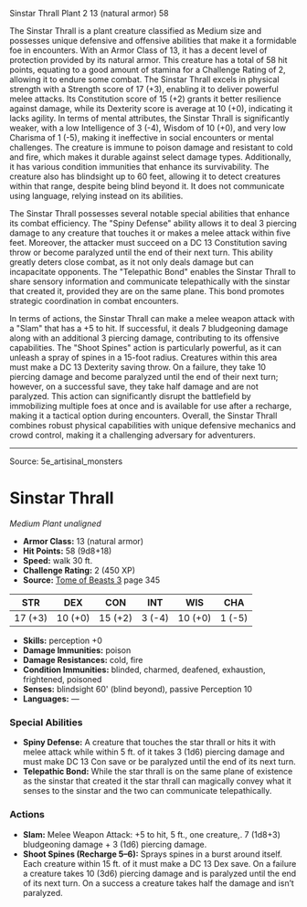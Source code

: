 <MonsterName/>Sinstar Thrall</MonsterName>
<CreatureType/>Plant</CreatureType>
<CR/>2</CR>
<AC/>13 (natural armor)</AC>
<HP/>58</HP>
<summary>The Sinstar Thrall is a plant creature classified as Medium size and possesses unique defensive and offensive abilities that make it a formidable foe in encounters. With an Armor Class of 13, it has a decent level of protection provided by its natural armor. This creature has a total of 58 hit points, equating to a good amount of stamina for a Challenge Rating of 2, allowing it to endure some combat. The Sinstar Thrall excels in physical strength with a Strength score of 17 (+3), enabling it to deliver powerful melee attacks. Its Constitution score of 15 (+2) grants it better resilience against damage, while its Dexterity score is average at 10 (+0), indicating it lacks agility. In terms of mental attributes, the Sinstar Thrall is significantly weaker, with a low Intelligence of 3 (-4), Wisdom of 10 (+0), and very low Charisma of 1 (-5), making it ineffective in social encounters or mental challenges. The creature is immune to poison damage and resistant to cold and fire, which makes it durable against select damage types. Additionally, it has various condition immunities that enhance its survivability. The creature also has blindsight up to 60 feet, allowing it to detect creatures within that range, despite being blind beyond it. It does not communicate using language, relying instead on its abilities.</summary>

<detail>

The Sinstar Thrall possesses several notable special abilities that enhance its combat efficiency. The "Spiny Defense" ability allows it to deal 3 piercing damage to any creature that touches it or makes a melee attack within five feet. Moreover, the attacker must succeed on a DC 13 Constitution saving throw or become paralyzed until the end of their next turn. This ability greatly deters close combat, as it not only deals damage but can incapacitate opponents. The "Telepathic Bond" enables the Sinstar Thrall to share sensory information and communicate telepathically with the sinstar that created it, provided they are on the same plane. This bond promotes strategic coordination in combat encounters.

In terms of actions, the Sinstar Thrall can make a melee weapon attack with a "Slam" that has a +5 to hit. If successful, it deals 7 bludgeoning damage along with an additional 3 piercing damage, contributing to its offensive capabilities. The "Shoot Spines" action is particularly powerful, as it can unleash a spray of spines in a 15-foot radius. Creatures within this area must make a DC 13 Dexterity saving throw. On a failure, they take 10 piercing damage and become paralyzed until the end of their next turn; however, on a successful save, they take half damage and are not paralyzed. This action can significantly disrupt the battlefield by immobilizing multiple foes at once and is available for use after a recharge, making it a tactical option during encounters. Overall, the Sinstar Thrall combines robust physical capabilities with unique defensive mechanics and crowd control, making it a challenging adversary for adventurers.</detail>



---

Source: 5e_artisinal_monsters

# Sinstar Thrall

*Medium* *Plant* *unaligned*

- **Armor Class:** 13 (natural armor)
- **Hit Points:** 58 (9d8+18)
- **Speed:** walk 30 ft.
- **Challenge Rating:** 2 (450 XP)
- **Source:** [Tome of Beasts 3](https://koboldpress.com/kpstore/product/tome-of-beasts-3-for-5th-edition/) page 345

| STR | DEX | CON | INT | WIS | CHA |
| --- | --- | --- | --- | --- | --- |
| 17 (+3) | 10 (+0) | 15 (+2) | 3 (-4) | 10 (+0) | 1 (-5) |

- **Skills:** perception +0
- **Damage Immunities:** poison
- **Damage Resistances:** cold, fire
- **Condition Immunities:** blinded, charmed, deafened, exhaustion, frightened, poisoned
- **Senses:** blindsight 60' (blind beyond), passive Perception 10
- **Languages:** —

### Special Abilities

- **Spiny Defense:** A creature that touches the star thrall or hits it with melee attack while within 5 ft. of it takes 3 (1d6) piercing damage and must make DC 13 Con save or be paralyzed until the end of its next turn.
- **Telepathic Bond:** While the star thrall is on the same plane of existence as the sinstar that created it the star thrall can magically convey what it senses to the sinstar and the two can communicate telepathically.

### Actions

- **Slam:** Melee Weapon Attack: +5 to hit, 5 ft., one creature,. 7 (1d8+3) bludgeoning damage + 3 (1d6) piercing damage.
- **Shoot Spines (Recharge 5–6):** Sprays spines in a burst around itself. Each creature within 15 ft. of it must make a DC 13 Dex save. On a failure a creature takes 10 (3d6) piercing damage and is paralyzed until the end of its next turn. On a success a creature takes half the damage and isn’t paralyzed.




